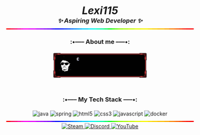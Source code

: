 <link rel="stylesheet" type='text/css' href="https://cdn.jsdelivr.net/gh/devicons/devicon@latest/devicon.min.css" />
<div align="center" style="margin-bottom: 0; padding: 0">
    <h1 style="margin: 0; padding: 0"><em>Lexi115</em></h1>
    <h3 style="margin: 0; padding: 0"><em>✨ Aspiring Web Developer ✨</em></h3>
</div>
<img src="res/rainbow-bar.gif" width="100%" height="3" style="margin-bottom: 0;">
<div align="center" style="margin-bottom: 25px; padding: 0">
    <h3 style="margin: 0; padding: 20px">:•––– About me –––•:</h3>
    <img src="res/text-box.gif" alt="about_me" width="50%" />
</div>
<div align="center" style="margin-bottom: 0; padding: 0">
    <h3 style="margin: 0; padding: 20px">:•––– My Tech Stack –––•:</h3>
    <img src="https://cdn.jsdelivr.net/gh/devicons/devicon@latest/icons/java/java-original.svg" width="75" alt="java" title="Java"/>
    <img src="https://cdn.jsdelivr.net/gh/devicons/devicon@latest/icons/spring/spring-original.svg" width="75" alt="spring" title="Spring Boot" />
    <img src="https://cdn.jsdelivr.net/gh/devicons/devicon@latest/icons/html5/html5-original.svg" width="75" alt="html5" title="HTML5" />
    <img src="https://cdn.jsdelivr.net/gh/devicons/devicon@latest/icons/css3/css3-original.svg" width="75" alt="css3" title="CSS3" />
    <img src="https://cdn.jsdelivr.net/gh/devicons/devicon@latest/icons/javascript/javascript-original.svg" width="75" alt="javascript" title="JavaScript" />
    <img src="https://cdn.jsdelivr.net/gh/devicons/devicon@latest/icons/docker/docker-original.svg" width="75" alt="docker" title="Docker"/>
</div>

<div align="center" style="margin-bottom: 0; padding: 0">
    <img src="res/rainbow-bar.gif" width="100%" height="3" style="margin-bottom: 0;">
    
<a href="https://steamcommunity.com/id/realjoky" target="_blank">
    <img alt="Steam" src="https://badgen.net/badge/Steam/Lexi115/black?icon=steam&scale=1.5"/>
</a>
<a href="https://discordapp.com/users/190843014678183936" target="_blank">
    <img alt="Discord" src="https://badgen.net/badge/Discord/Lexi115/blue?icon=discord&scale=1.5"/>
</a>
<a href="https://youtube.com/@ktkdev6499?si=Uj7WRAxghYx-XEvg" target="_blank">
    <img alt="YouTube" src="https://badgen.net/badge/YouTube/KTKDev/red?icon=youtube&scale=1.5"/>
</a>
</div>